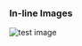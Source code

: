 ### In-line Images

![test image](https://www.mattermost.org/wp-content/uploads/2016/03/logoHorizontal.png)
